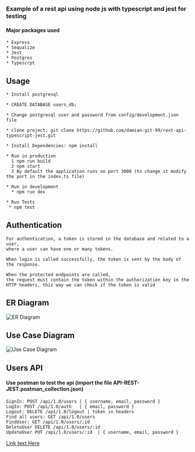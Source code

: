 ### Example of a rest api using node js with typescript and jest for testing

#### Major packages used
```
* Express
* Sequalize
* Jest
* Postgres
* Typescrpt
```


## Usage
```
* Install postgresql

* CREATE DATABASE users_db;

* Change postgresql user and password from config/development.json file

* clone project: git clone https://github.com/damian-git-99/rest-api-typescript-jest.git

* Install Dependencies: npm install

* Run in production
  1 npm run build
  2 npm start
  3 By default the application runs on port 3000 (to change it modify the port in the index.ts file)

* Run in development
  * npm run dev

* Run Tests
 * npm test

```

## Authentication
```
For authentication, a token is stored in the database and related to a user, 
where a user can have one or many tokens.

When login is called successfully, the token is sent by the body of the response.

When the protected endpoints are called, 
the request must contain the token within the authorization key in the HTTP headers, this way we can check if the token is valid
```

## ER Diagram

![ER Diagram](https://i.ibb.co/J7WqJxJ/erdiagram.png)

## Use Case Diagram

![Use Case Diagram](https://i.ibb.co/Pc0nPwB/final-Use-Case-Diagram.png)

## Users API 
#### Use postman to test the api (import the file API-REST-JEST.postman_collection.json)
```
SignIn: POST /api/1.0/users | { username, email, password }
LogIn: POST /api/1.0/auth   | { email, password }
Logout: DELETE /api/1.0/logout | token in headers
Find all users: GET /api/1.0/users
FindUser: GET /api/1.0/users/:id
DeleteUser DELETE /api/1.0/users/:id
UpdateUser PUT /api/1.0/users/:id  | { username, email, password }
```

[Link text Here](https://link-url-here.org)